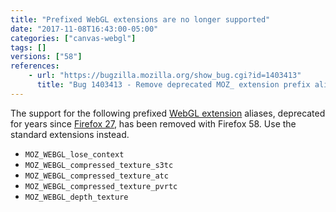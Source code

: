 ```yaml
---
title: "Prefixed WebGL extensions are no longer supported"
date: "2017-11-08T16:43:00-05:00"
categories: ["canvas-webgl"]
tags: []
versions: ["58"]
references:
    - url: "https://bugzilla.mozilla.org/show_bug.cgi?id=1403413"
      title: "Bug 1403413 - Remove deprecated MOZ_ extension prefix aliases"
---
```

The support for the following prefixed [WebGL extension](https://developer.mozilla.org/en-US/docs/Web/API/WebGL_API/Using_Extensions) aliases, deprecated for years since [Firefox 27](https://www.fxsitecompat.com/en-CA/docs/2013/prefixed-extensions-have-been-deprecated/), has been removed with Firefox 58. Use the standard extensions instead.

* `MOZ_WEBGL_lose_context`
* `MOZ_WEBGL_compressed_texture_s3tc`
* `MOZ_WEBGL_compressed_texture_atc`
* `MOZ_WEBGL_compressed_texture_pvrtc`
* `MOZ_WEBGL_depth_texture`

